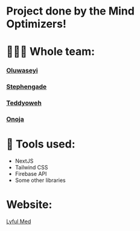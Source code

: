 # Project done by the Mind Optimizers!

# 👨🏽‍💻 Whole team:

### [Oluwaseyi](https://github.com/xoluwaseyi)
### [Stephengade](https://github.com/stephengade)
### [Teddyoweh](https://github.com/teddyoweh)
### [Onoja](https://github.com/onoja123)


# 🔧 Tools used:

- NextJS
- Tailwind CSS
- Firebase API
- Some other libraries

# Website:

[Lyful Med](https://lyful.netlify.app/)
